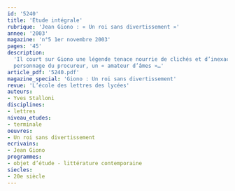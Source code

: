 ```yaml
---
id: '5240'
title: 'Étude intégrale'
rubrique: 'Jean Giono : « Un roi sans divertissement »'
annee: '2003'
magazine: 'n°5 1er novembre 2003'
pages: '45'
description: 
  'Il court sur Giono une légende tenace nourrie de clichés et d’inexactitudes. Une lecture rapide, quelques images partielles empruntées à l’œuvre, le décor de sa vie et de quelques-uns de ses livres ont accrédité une réputation d’écrivain régionaliste. Un autre Pagnol en quelque sorte, moins guilleret, plus sombre. Jugement aussi hâtif qu’inconsistant qu’une fréquentation un peu sérieuse de l’œuvre parvient sans mal à démentir. La lecture d’« Un roi sans divertissement » suffit à se faire à cette idée : Giono n’est pas un écrivain méridional friand de galéjades et d’exagérations ; il est l’incomparable observateur des comportements humains et, pour employer une expression qui revient dans ce roman, appliquée au
  personnage du procureur, un « amateur d’âmes »…'
article_pdf: '5240.pdf'
magazine_special: 'Giono : Un roi sans divertissement'
revue: 'L’école des lettres des lycées'
auteurs:
- Yves Stalloni
disciplines:
- lettres
niveau_etudes:
- terminale
oeuvres:
- Un roi sans divertissement
ecrivains:
- Jean Giono
programmes:
- objet d’étude - littérature contemporaine
siecles:
- 20e siècle
---
```

